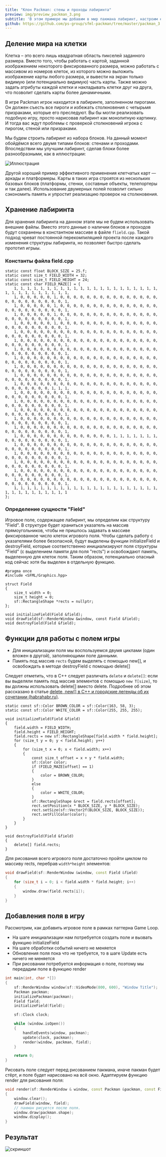 ```yaml
---
title: "Клон Packman: стены и проходы лабиринта"
preview: img/preview_packman_3.png
subtitle: 'В этом примере мы добавим в мир пакмана лабиринт, настроим его отрисовку, но сталкиваться со стенами лабиринта герой пока что не будет'
github: https://github.com/ps-group/sfml-packman/tree/master/packman_3
---
```


## Деление мира на клетки

Клетка – это всего лишь квадратная область пикселей заданного размера. Вместо того, чтобы работать с картой, заданной изображением некоторого фиксированного размера, можно работать с массивом из номеров клеток, из которого можно выложить изображение карты любого размера, и вывести на экран только видимую (или потенциально видимую) часть карты. Также можно задать атрибуты каждой клетки и накладывать клетки друг на друга, что позволит сделать карты более динамичными.

В игре Packman игрок находится в лабиринте, заполненном пирогами. Он должен съесть все пироги и избежать столкновения с четырьмя призраками, которые его преследуют. Вы бы могли реализовать подобную игру, просто нарисовав лабиринт как монолитную картинку. И тогда вас ждут проблемы с проверкой столкновений игрока с пирогом, стеной или призраками.

Мы будем строить лабиринт из набора блоков. На данный момент обойдёмся всего двумя типами блоков: стенами и проходами. Впоследствии мы улучшим лабиринт, сделав блоки более разнообразными, как в иллюстрации:

![Иллюстрация](img/PacMan.gif)

Другой хороший пример эффективного применения клетчатых карт — аркады и платформеры. Карты в таких игра строятся из нескольких базовых блоков (платформы, стенки, составные объекты, телепортеры и так далее). Использование двумерных полей позволит сильно сэкономить память и упростит реализацию проверок на столкновения.

## Хранение лабиринта

Для хранения лабиринта на данном этапе мы не будем использовать внешние файлы. Вместо этого данные о наличии блоков и проходов будут сохранены в константном массиве в файле `flield.cpp`. Такой подход чреват постоянной перекомпиляцией проекта после каждого изменения структуры лабиринта, но позволяет быстро сделать прототип игрыы.

### Константы файла field.cpp
```
static const float BLOCK_SIZE = 25.f;
static const size_t FIELD_WIDTH = 32;
static const size_t FIELD_HEIGHT = 24;
static const char FIELD_MAZE[] = {
    1, 1, 1, 1, 1, 1, 1, 1, 1, 1, 1, 1, 1, 1, 1, 1, 1, 1, 1, 1, 1, 1, 1, 1, 1, 1, 1, 1, 1, 1, 1, 1,
    1, 0, 0, 0, 0, 0, 1, 0, 0, 0, 0, 0, 0, 0, 0, 0, 0, 0, 0, 0, 0, 0, 0, 0, 0, 0, 0, 0, 0, 0, 0, 1,
    1, 0, 0, 0, 0, 0, 1, 0, 0, 0, 0, 0, 0, 0, 0, 0, 0, 0, 0, 0, 0, 0, 0, 0, 0, 0, 0, 0, 0, 0, 0, 1,
    1, 0, 0, 0, 0, 0, 1, 0, 0, 0, 0, 0, 0, 0, 0, 0, 0, 0, 0, 0, 0, 0, 0, 0, 0, 0, 0, 0, 0, 0, 0, 1,
    1, 0, 0, 0, 0, 0, 1, 0, 0, 0, 0, 0, 0, 0, 0, 0, 0, 0, 0, 0, 0, 0, 0, 0, 0, 0, 0, 0, 0, 0, 0, 1,
    1, 0, 0, 0, 0, 0, 0, 0, 0, 0, 0, 0, 0, 0, 0, 0, 0, 0, 0, 0, 0, 0, 0, 0, 0, 0, 0, 0, 0, 0, 0, 1,
    1, 0, 0, 0, 0, 0, 0, 0, 0, 0, 0, 0, 0, 0, 0, 0, 0, 0, 0, 0, 0, 0, 0, 0, 0, 0, 0, 0, 0, 0, 0, 1,
    1, 0, 0, 0, 0, 0, 0, 0, 0, 0, 0, 0, 0, 0, 0, 0, 0, 0, 0, 0, 0, 0, 0, 0, 0, 0, 0, 0, 0, 0, 0, 1,
    1, 0, 0, 0, 0, 0, 0, 0, 0, 0, 0, 0, 0, 0, 0, 0, 0, 0, 0, 0, 0, 0, 0, 0, 0, 0, 0, 0, 0, 0, 0, 1,
    1, 0, 0, 0, 0, 0, 0, 0, 0, 0, 0, 0, 0, 0, 0, 0, 0, 0, 0, 0, 0, 0, 0, 0, 0, 0, 0, 0, 0, 0, 0, 1,
    1, 0, 0, 0, 0, 0, 0, 0, 0, 0, 0, 0, 0, 0, 0, 0, 0, 0, 0, 0, 0, 0, 0, 0, 0, 0, 0, 0, 0, 0, 0, 1,
    1, 0, 0, 0, 0, 0, 0, 0, 0, 0, 0, 0, 0, 0, 0, 0, 0, 0, 0, 0, 0, 0, 0, 0, 0, 0, 0, 0, 0, 1, 1, 1,
    1, 0, 0, 0, 0, 0, 0, 0, 0, 0, 0, 0, 0, 0, 0, 0, 0, 0, 0, 0, 0, 0, 0, 0, 0, 0, 0, 0, 0, 0, 0, 1,
    1, 0, 0, 0, 0, 0, 0, 0, 0, 0, 0, 0, 0, 0, 0, 0, 0, 0, 0, 0, 0, 0, 0, 0, 0, 0, 0, 0, 0, 0, 0, 1,
    1, 0, 0, 0, 0, 0, 0, 0, 0, 0, 0, 0, 0, 0, 0, 0, 0, 0, 0, 0, 0, 0, 0, 0, 0, 0, 0, 0, 0, 0, 0, 1,
    1, 0, 0, 0, 0, 0, 0, 0, 0, 0, 0, 0, 0, 0, 0, 0, 0, 0, 0, 0, 0, 0, 0, 0, 0, 0, 0, 0, 0, 0, 0, 1,
    1, 0, 0, 0, 0, 0, 0, 0, 0, 0, 0, 0, 0, 0, 0, 0, 0, 0, 0, 0, 0, 0, 0, 0, 0, 0, 0, 0, 0, 0, 0, 1,
    1, 0, 0, 0, 0, 0, 0, 0, 0, 0, 0, 0, 0, 0, 0, 1, 1, 1, 1, 1, 1, 1, 0, 0, 0, 0, 0, 0, 0, 0, 0, 1,
    1, 0, 0, 0, 0, 0, 0, 0, 0, 0, 0, 0, 0, 0, 0, 0, 0, 0, 0, 0, 0, 0, 0, 0, 0, 0, 0, 0, 0, 0, 0, 1,
    1, 0, 0, 0, 0, 0, 0, 0, 0, 0, 0, 0, 0, 0, 0, 0, 0, 0, 0, 0, 0, 0, 0, 0, 0, 0, 0, 0, 0, 0, 0, 1,
    1, 0, 0, 0, 0, 0, 0, 0, 0, 0, 0, 0, 0, 0, 0, 0, 0, 0, 0, 0, 0, 0, 0, 0, 0, 0, 0, 0, 0, 0, 0, 1,
    1, 0, 0, 0, 0, 0, 0, 0, 0, 0, 0, 0, 0, 0, 0, 0, 0, 0, 0, 0, 0, 0, 0, 0, 0, 0, 0, 0, 0, 0, 0, 1,
    1, 0, 0, 0, 0, 0, 0, 0, 0, 0, 0, 0, 0, 0, 0, 0, 0, 0, 0, 0, 0, 0, 0, 0, 0, 0, 0, 0, 0, 0, 0, 1,
    1, 1, 1, 1, 1, 1, 1, 1, 1, 1, 1, 1, 1, 1, 1, 1, 1, 1, 1, 1, 1, 1, 1, 1, 1, 1, 1, 1, 1, 1, 1, 1
};
```

### Определение сущности "Field"

Игровое поле, содержащее лабиринт, мы определим как структуру "Field". В структуре будет храниться указатель на массив прямоугольников, чтобы не пришлось задавать в массиве фиксированное число клеток игрового поля. Чтобы сделать работу с указателями более безопасной, будут выделены функции initializeField и destroyField, которые соответственно инициализируют поля структуры "Field" (с выделением памяти для поля "rects") и освобождают память, выделенную для клеток поля. Таким образом, потенциально опасный код сейчас хотя бы выделен в отдельную функцию.

```
#pragma once
#include <SFML/Graphics.hpp>

struct Field
{
    size_t width = 0;
    size_t height = 0;
    sf::RectangleShape *rects = nullptr;
};

void initializeField(Field &field);
void drawField(sf::RenderWindow &window, const Field &field);
void destroyField(Field &field);
```

## Функции для работы с полем игры

- Для инициализации поля мы воспользуемся двумя циклами (один вложен в другой), заполняющими поле данными.
- Память под массив `rects` будем выделять с помощью new[], и освобождать в методе destroyField с помощью delete[]

Следует отметить, что в C++ следует различать `delete` и `delete[]`: если вы выделяли память под массив элементов с помощью `new T[size]`, то вы должны использовать delete[] вместо delete. Подробнее об этом рассказано в статье [delete, new[] в C++ и городские легенды об их сочетании (habrahabr.ru)](https://habrahabr.ru/company/abbyy/blog/117208/).

```
static const sf::Color BROWN_COLOR = sf::Color(163, 58, 3);
static const sf::Color WHITE_COLOR = sf::Color(255, 255, 255);

void initializeField(Field &field)
{
    field.width = FIELD_WIDTH;
    field.height = FIELD_HEIGHT;
    field.rects = new sf::RectangleShape[field.width * field.height];
    for (size_t y = 0; y < field.height; y++)
    {
        for (size_t x = 0; x < field.width; x++)
        {
            const size_t offset = x + y * field.width;
            sf::Color color;
            if (FIELD_MAZE[offset] == 1)
            {
                color = BROWN_COLOR;
            }
            else
            {
                color = WHITE_COLOR;
            }
            sf::RectangleShape &rect = field.rects[offset];
            rect.setPosition(x * BLOCK_SIZE, y * BLOCK_SIZE);
            rect.setSize(sf::Vector2f(BLOCK_SIZE, BLOCK_SIZE));
            rect.setFillColor(color);
        }
    }
}

void destroyField(Field &field)
{
    delete[] field.rects;
}
```

Для рисования всего игрового поля достаточно пройти циклом по массиву rects, перебрав `width*height` элементов:

```cpp
void drawField(sf::RenderWindow &window, const Field &field)
{
    for (size_t i = 0; i < field.width * field.height; i++)
    {
        window.draw(field.rects[i]);
    }
}
```

## Добавления поля в игру

Рассмотрим, как добавить игровое поле в рамках паттерна Game Loop.

- На шаге инициализации нам потребуется создать поле и вызвать функцию initializeField
- На шаге обработки событий ничего не меняется
- Обновления поля пока что не требуется, то в шаге Update есть ничего не меняется
- При рисовании потребуется информация о поле, поэтому мы передадим поле в функцию render

```cpp
int main(int, char *[])
{
    sf::RenderWindow window(sf::VideoMode(800, 600), "Window Title");
    Packman packman;
    initializePackman(packman);
    Field field;
    initializeField(field);

    sf::Clock clock;

    while (window.isOpen())
    {
        handleEvents(window, packman);
        update(clock, packman);
        render(window, packman, field);
    }

    return 0;
}
```

Рисовать поле следует перед рисованием пакмана, иначе пакман будет стёрт, и поле будет нарисовано на всё окно. Адаптируем функцию render для рисования поля:

```cpp
void render(sf::RenderWindow & window, const Packman &packman, const Field &field)
{
    window.clear();
    drawField(window, field);
    // пакман рисуется после поля.
    window.draw(packman.shape);
    window.display();
}
```

## Результат

![скриншот](img/preview_packman_3.png)
